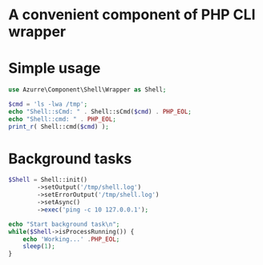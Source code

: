 # A convenient component of PHP CLI wrapper

# Simple usage

```php
use Azurre\Component\Shell\Wrapper as Shell;

$cmd = 'ls -lwa /tmp';
echo "Shell::sCmd: " . Shell::sCmd($cmd) . PHP_EOL;
echo "Shell::cmd: " . PHP_EOL;
print_r( Shell::cmd($cmd) );
```

# Background tasks

```PHP
$Shell = Shell::init()
        ->setOutput('/tmp/shell.log')
        ->setErrorOutput('/tmp/shell.log')
        ->setAsync()
        ->exec('ping -c 10 127.0.0.1');

echo "Start background task\n";
while($Shell->isProcessRunning()) {
    echo 'Working...' .PHP_EOL;
    sleep(1);
}
```
